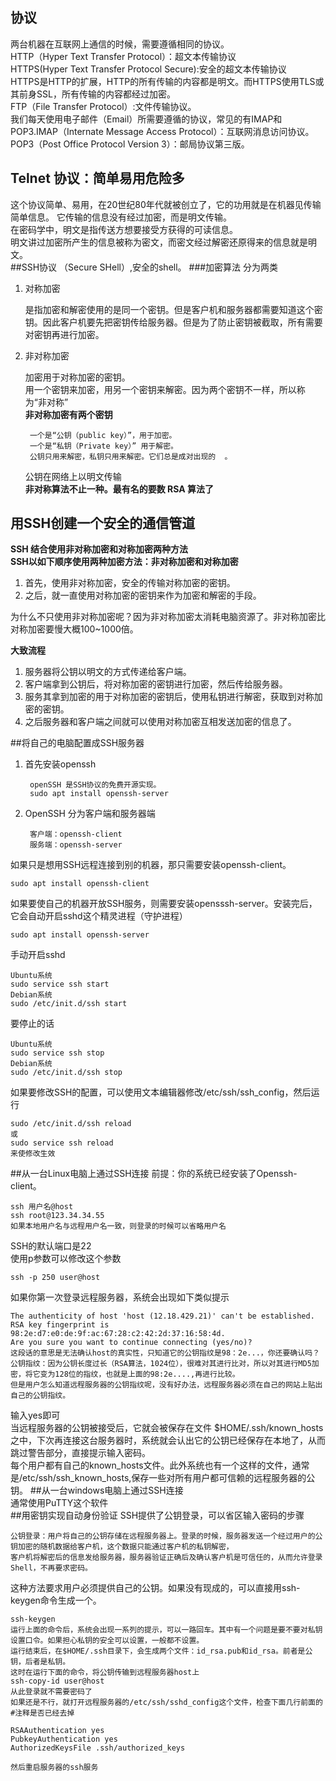## 协议    
两台机器在互联网上通信的时候，需要遵循相同的协议。   
HTTP（Hyper Text Transfer Protocol）：超文本传输协议  
HTTPS(Hyper Text Transfer Protocol Secure):安全的超文本传输协议  
HTTPS是HTTP的扩展，HTTP的所有传输的内容都是明文。而HTTPS使用TLS或其前身SSL，所有传输的内容都经过加密。  
FTP（File Transfer Protocol）:文件传输协议。   
我们每天使用电子邮件（Email）所需要遵循的协议，常见的有IMAP和POP3.IMAP（Internate Message Access Protocol）：互联网消息访问协议。POP3（Post Office Protocol Version 3）：邮局协议第三版。  
## Telnet 协议：简单易用危险多   
这个协议简单、易用，在20世纪80年代就被创立了，它的功用就是在机器见传输简单信息。  它传输的信息没有经过加密，而是明文传输。  
在密码学中，明文是指传送方想要接受方获得的可读信息。  
明文讲过加密所产生的信息被称为密文，而密文经过解密还原得来的信息就是明文。   
##SSH协议
（Secure SHell）,安全的shell。
###加密算法
分为两类 

1. 对称加密

	是指加密和解密使用的是同一个密钥。但是客户机和服务器都需要知道这个密钥。因此客户机要先把密钥传给服务器。但是为了防止密钥被截取，所有需要对密钥再进行加密。
2. 非对称加密
	
	加密用于对称加密的密钥。  
	用一个密钥来加密，用另一个密钥来解密。因为两个密钥不一样，所以称为“非对称”  
	**非对称加密有两个密钥**  
		
		一个是“公钥（public key）”，用于加密。
		一个是“私钥（Private key）” 用于解密。
		公钥只用来解密，私钥只用来解密。它们总是成对出现的  。
	公钥在网络上以明文传输  
**非对称算法不止一种。最有名的要数 RSA 算法了**
## 用SSH创建一个安全的通信管道
**SSH 结合使用非对称加密和对称加密两种方法**  
**SSH以如下顺序使用两种加密方法：非对称加密和对称加密**  

1. 首先，使用非对称加密，安全的传输对称加密的密钥。
2. 之后，就一直使用对称加密的密钥来作为加密和解密的手段。   

为什么不只使用非对称加密呢？因为非对称加密太消耗电脑资源了。非对称加密比对称加密要慢大概100~1000倍。  

**大致流程**

1. 服务器将公钥以明文的方式传递给客户端。
2. 客户端拿到公钥后，将对称加密的密钥进行加密，然后传给服务器。
3. 服务其拿到加密的用于对称加密的密钥后，使用私钥进行解密，获取到对称加密的密钥。
4. 之后服务器和客户端之间就可以使用对称加密互相发送加密的信息了。

##将自己的电脑配置成SSH服务器
1. 首先安装openssh

		openSSH 是SSH协议的免费开源实现。
		sudo apt install openssh-server
2. OpenSSH 分为客户端和服务器端

		客户端：openssh-client
		服务端：openssh-server

如果只是想用SSH远程连接到别的机器，那只需要安装openssh-client。

	sudo apt install openssh-client  
如果要使自己的机器开放SSH服务，则需要安装opensssh-server。安装完后，它会自动开启sshd这个精灵进程（守护进程）

	sudo apt install openssh-server
手动开启sshd

	Ubuntu系统
	sudo service ssh start
	Debian系统
	sudo /etc/init.d/ssh start
要停止的话

	Ubuntu系统
	sudo service ssh stop
	Debian系统
	sudo /etc/init.d/ssh stop
如果要修改SSH的配置，可以使用文本编辑器修改/etc/ssh/ssh_config，然后运行

	sudo /etc/init.d/ssh reload
	或
	sudo service ssh reload
	来使修改生效

##从一台Linux电脑上通过SSH连接
前提：你的系统已经安装了Openssh-client。

	ssh 用户名@host
	ssh root@123.34.34.55
	如果本地用户名与远程用户名一致，则登录的时候可以省略用户名
SSH的默认端口是22  
使用p参数可以修改这个参数  
	
	ssh -p 250 user@host

如果你第一次登录远程服务器，系统会出现如下类似提示

	The authenticity of host 'host (12.18.429.21)' can't be established.
	RSA key fingerprint is 98:2e:d7:e0:de:9f:ac:67:28:c2:42:2d:37:16:58:4d.
	Are you sure you want to continue connecting (yes/no)?
	这段话的意思是无法确认host的真实性，只知道它的公钥指纹是98：2e...，你还要确认吗？
	公钥指纹：因为公钥长度过长（RSA算法，1024位），很难对其进行比对，所以对其进行MD5加密，将它变为128位的指纹，也就是上面的98:2e....,再进行比较。
	但是用户怎么知道远程服务器的公钥指纹呢，没有好办法，远程服务器必须在自己的网站上贴出自己的公钥指纹。

输入yes即可  
当远程服务器的公钥被接受后，它就会被保存在文件 $HOME/.ssh/known_hosts 之中，下次再连接这台服务器时，系统就会认出它的公钥已经保存在本地了，从而跳过警告部分，直接提示输入密码。  
每个用户都有自己的known_hosts文件。此外系统也有一个这样的文件，通常是/etc/ssh/ssh_known_hosts,保存一些对所有用户都可信赖的远程服务器的公钥。 
##从一台windows电脑上通过SSH连接  
通常使用PuTTY这个软件  
##用密钥实现自动身份验证
SSH提供了公钥登录，可以省区输入密码的步骤  

	公钥登录：用户将自己的公钥存储在远程服务器上。登录的时候，服务器发送一个经过用户的公钥加密的随机数据给客户机，这个数据只能通过客户机的私钥解密，
	客户机将解密后的信息发给服务器，服务器验证正确后及确认客户机是可信任的，从而允许登录Shell，不再要求密码。  
这种方法要求用户必须提供自己的公钥。如果没有现成的，可以直接用ssh-keygen命令生成一个。

	ssh-keygen
	运行上面的命令后，系统会出现一系列的提示，可以一路回车。其中有一个问题是要不要对私钥设置口令。如果担心私钥的安全可以设置，一般都不设置。  
	运行结束后，在$HOME/.ssh目录下，会生成两个文件：id_rsa.pub和id_rsa。前者是公钥，后者是私钥。
	这时在运行下面的命令，将公钥传输到远程服务器host上
	ssh-copy-id user@host
	从此登录就不需要密码了		
	如果还是不行，就打开远程服务器的/etc/ssh/sshd_config这个文件，检查下面几行前面的#注释是否已经去掉

	RSAAuthentication yes
	PubkeyAuthentication yes
	AuthorizedKeysFile .ssh/authorized_keys

	然后重启服务器的ssh服务




	


	

	

